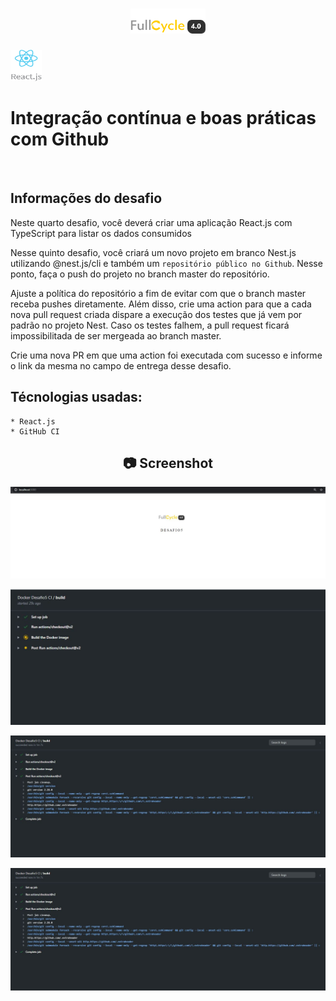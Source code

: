 <h1 align="center">
    <img width="120" height="40" src="https://github.com/trainningjava/Maratona-Full-Cycle-4.0/blob/master/public/assets/images/grupo_4378.png?raw=true">
</h1>

<img src="https://github.com/trainningjava/Maratona-Full-Cycle-4.0/blob/master/public/assets/images/react.png?raw=true" alt="Nest.js" width="50" height="50">
<h1>Integração contínua e boas práticas com Github</h1>
<br />

## Informações do desafio

Neste quarto desafio, você deverá criar uma aplicação React.js com TypeScript para listar os dados consumidos

Nesse quinto desafio, você criará um novo projeto em branco Nest.js utilizando @nest.js/cli e também um
`repositório público no Github`. Nesse ponto, faça o push do projeto no branch master do repositório.

Ajuste a política do repositório a fim de evitar com que o branch master receba pushes diretamente.
Além disso, crie uma action para que a cada nova pull request criada dispare a execução dos testes
que já vem por padrão no projeto Nest. Caso os testes falhem, a pull request ficará impossibilitada
de ser mergeada ao branch master.

Crie uma nova PR em que uma action foi executada com sucesso e informe o link da mesma no campo de
entrega desse desafio.

## Técnologias usadas:

```tecnologia
* React.js
* GitHub CI
```

<h2 align="center"> 📷 Screenshot </h2>

<p align="center">
<img width="600" src="https://github.com/trainningjava/Maratona-Full-Cycle-4.0/blob/master/public/assets/images/resultado/PaginaDesafio5.JPG?raw=true">
</p>

<p align="center">
<img width="600" src="https://github.com/trainningjava/Maratona-Full-Cycle-4.0/blob/master/public/assets/images/resultado/resultado%20desafio%205%20docker1.JPG?raw=true">
</p>

<p align="center">
<img width="600" src="https://github.com/trainningjava/Maratona-Full-Cycle-4.0/blob/master/public/assets/images/resultado/resultado%20desafio%205%20docker2.JPG?raw=true">
</p>

<p align="center">
<img width="600" src="https://github.com/trainningjava/Maratona-Full-Cycle-4.0/blob/master/public/assets/images/resultado/resultado%20desafio%205%20docker2.JPG?raw=true">
</p>
